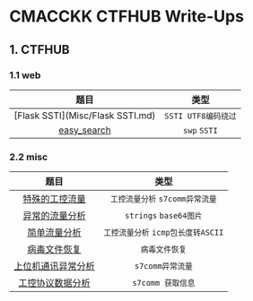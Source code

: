 # CMACCKK CTFHUB Write-Ups

## 1. CTFHUB

### 1.1 web

|                          题目                          |        类型         |
| :----------------------------------------------------: | :-----------------: |
|            [Flask SSTI](Misc/Flask SSTI.md)            | `SSTI UTF8编码绕过` |
| [easy_search](../buuctf/web/[BJDCTF2020]EasySearch.md) |    `swp`  `SSTI`    |

### 2.2 misc

|                       题目                       |                 类型                 |
| :----------------------------------------------: | :----------------------------------: |
|     [特殊的工控流量](Misc/特殊的工控流量.md)     |  `工控流量分析`   `s7comm异常流量`   |
|     [异常的流量分析](Misc/异常的流量分析.md)     |       `strings`   `base64图片`       |
|       [简单流量分析](Misc/简单流量分析.md)       | `工控流量分析`   `icmp包长度转ASCII` |
|       [病毒文件恢复](Misc/病毒文件恢复.md)       |            `病毒文件恢复`            |
| [上位机通讯异常分析](misc/上位机通讯异常分析.md) |           `s7comm异常流量`           |
|   [工控协议数据分析](misc/工控协议数据分析.md)   |          `s7comm 获取信息`           |